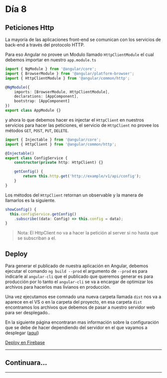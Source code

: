 # Día 8

## Peticiones Http

La mayoría de las aplicaciones front-end se comunican con los servicios de back-end a través del protocolo HTTP.

Para eso Angular no provee un Modulo llamado `HttpClientModule` el cual debemos importar en nuestro `app.module.ts`

```typescript
import { NgModule } from '@angular/core';
import { BrowserModule } from '@angular/platform-browser';
import { HttpClientModule } from '@angular/common/http';

@NgModule({
	imports: [BrowserModule, HttpClientModule],
	declarations: [AppComponent],
	bootstrap: [AppComponent]
})
export class AppModule {}
```

y ahora lo que debemos hacer es injectar el `HttpClient` en nuestros servicios para hacer las peticiones, el servicio de `HttpClient` no provee los métodos `GET`, `POST`, `PUT`, `DELETE`.

```typescript
import { Injectable } from '@angular/core';
import { HttpClient } from '@angular/common/http';

@Injectable()
export class ConfigService {
	constructor(private http: HttpClient) {}

	getConfig() {
		return this.http.get('http://example/v1/api/config');
	}
}
```

Los métodos del `HttpClient` retornan un observable y la manera de llamarlos es la siguiente.

```typescript
showConfig() {
  this.configService.getConfig()
    .subscribe((data: Config) => this.config = data);
}
```

> Nota: El HttpClient no va a hacer la petición al server si no hasta que se subscriban a el.

## Deploy

Para generar el publicado de nuestra aplicación en Angular, debemos ejecutar el comando `ng build --prod` el argumento de `--prod` es para indicarle al `angular-cli` que el publicado que queremos generar es para producción por lo tanto el `angular-cli` se va a encargar de optimizar los archivos para hacerlos mas livianos en producción.

Una vez ejecutamos ese comnado una nueva carpeta llamada `dist` nos va a aparece en el VS o en la carpeta del proyecto, en esa carpeta `dist` encontramos los archivos que debemos de pasar a nuestro servidor web para ser desplegado..

En la siguiente página encontraran mas información sobre la configuración que se debe de hacer dependiendo del servidor en el que vayamos a desplegar ([aquí](https://angular.io/guide/deployment#fallback-configuration-examples))

[Deploy en Firebase](https://alligator.io/angular/deploying-angular-app-to-firebase/)

---

## Continuara...

---
